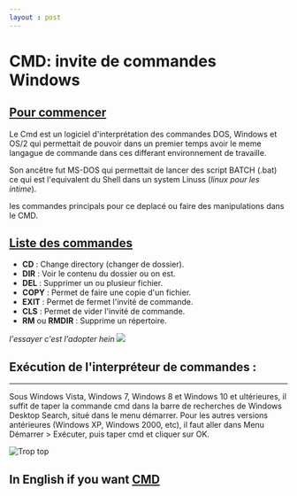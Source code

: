 ```yaml
---
layout : post
---
```

# CMD: invite de commandes Windows
[Pour commencer](https://fr.wikipedia.org/wiki/Cmd "clic pour savoir")
---
Le Cmd est un logiciel d'interprétation des commandes DOS, Windows et OS/2 qui permettait de pouvoir dans un premier temps avoir le meme langague de commande dans ces differant environnement de travaille.

Son ancêtre fut MS-DOS qui permettait de lancer des script BATCH (.bat) ce qui est l'equivalent du Shell dans un system Linuss (_linux pour les intime_).

les commandes principals pour ce deplacé ou faire des manipulations dans le CMD.

[Liste des commandes](https://windows.developpez.com/cours/ligne-commande/?page=page_3 "clic si t'es cap")
---
* **CD** : Change directory (changer de dossier).
* **DIR** : Voir le contenu du dossier ou on est.
* **DEL** : Supprimer un ou plusieur fichier.
* **COPY** : Permet de faire une copie d'un fichier.
* **EXIT** : Permet de fermet l'invité de commande.
* **CLS** : Permet de vider l'invité de commande.
* **RM** ou **RMDIR** : Supprime un répertoire.


_l'essayer c'est l'adopter hein_ ![](./img/marion.png)


## **Exécution de l'interpréteur de commandes :**
---
Sous Windows Vista, Windows 7, Windows 8 et Windows 10 et ultérieures, il suffit de taper la commande cmd dans la barre de recherches de Windows Desktop Search, situé dans le menu démarrer. Pour les autres versions antérieures (Windows XP, Windows 2000, etc), il faut aller dans Menu Démarrer > Exécuter, puis taper cmd et cliquer sur OK. 

![Trop top](./img/pouce.png)


In English if you want
[CMD](https://www.computerhope.com/cmd.htm)
---